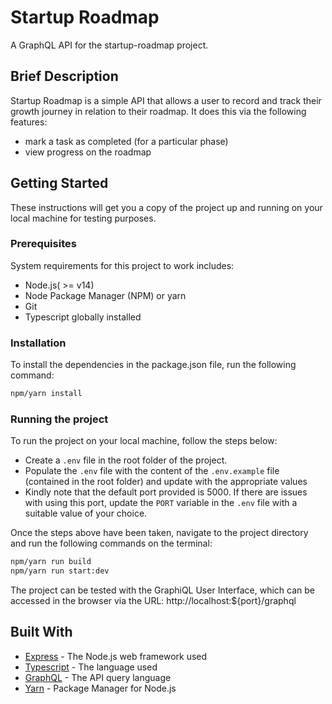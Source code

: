# Startup Roadmap
A GraphQL API for the startup-roadmap project. 

## Brief Description
Startup Roadmap is a simple API that allows a user to record and track their growth journey in relation to their roadmap. It does this via the following features:
- mark a task as completed (for a particular phase)
- view progress on the roadmap


## Getting Started
These instructions will get you a copy of the project up and running on your local machine for testing purposes.

### Prerequisites
System requirements for this project to work includes:
- Node.js( >= v14)
- Node Package Manager (NPM) or yarn
- Git
- Typescript globally installed

### Installation
To install the dependencies in the package.json file, run the following command: 

```bash
npm/yarn install
```

### Running the project
To run the project on your local machine, follow the steps below:  

-  Create a `.env` file in the root folder of the project.
- Populate the `.env` file with the content of the `.env.example` file (contained in the root folder) and update with the appropriate values
- Kindly note that the default port provided is 5000. If there are issues with using this port, update the `PORT` variable in the `.env` file with a suitable value of your choice.

Once the steps above have been taken, navigate to the project directory and run the following commands on the terminal:

```bash
npm/yarn run build
npm/yarn run start:dev
```

The project can be tested with the GraphiQL User Interface, which can be accessed in the browser via the URL: http://localhost:${port}/graphql

## Built With
- [Express](https://expressjs.com/) - The Node.js web framework used
- [Typescript](https://www.typescriptlang.org/) - The language used
- [GraphQL](https://graphql.org/) - The API query language
- [Yarn](https://yarnpkg.com/) - Package Manager for Node.js
